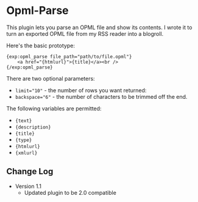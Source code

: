 # Opml-Parse

This plugin lets you parse an OPML file and show its contents. I wrote it to turn an exported OPML file from my RSS reader into a blogroll.

Here's the basic prototype:

    {exp:opml_parse file_path="path/to/file.opml"}
        <a href="{htmlurl}">{title}</a><br />
    {/exp:opml_parse}

There are two optional parameters:

- `limit="10"` - the number of rows you want returned:
- `backspace="6"` - the number of characters to be trimmed off the end.

The following variables are permitted:

- `{text}`
- `{description}`
- `{title}`
- `{type}`
- `{htmlurl}`
- `{xmlurl}`

## Change Log

- Version 1.1
	- Updated plugin to be 2.0 compatible
